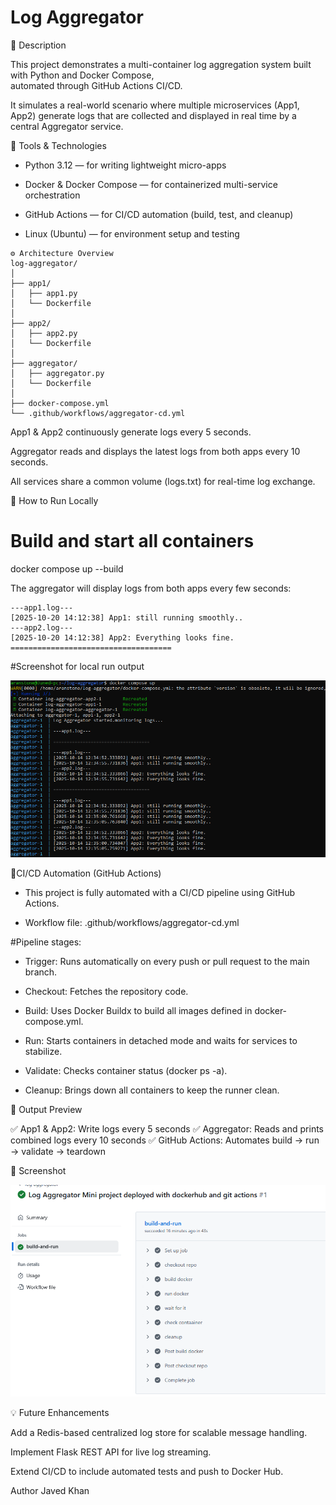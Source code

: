# Log Aggregator
📘 Description

This project demonstrates a multi-container log aggregation system built with Python and Docker Compose,  
automated through GitHub Actions CI/CD.

It simulates a real-world scenario where multiple microservices (App1, App2) generate logs that are collected 
and displayed in real time by a central Aggregator service.

🧰 Tools & Technologies

- Python 3.12 — for writing lightweight micro-apps

- Docker & Docker Compose — for containerized multi-service orchestration

- GitHub Actions — for CI/CD automation (build, test, and cleanup)

- Linux (Ubuntu) — for environment setup and testing

```
⚙️ Architecture Overview
log-aggregator/
│
├── app1/
│   ├── app1.py
│   └── Dockerfile
│
├── app2/
│   ├── app2.py
│   └── Dockerfile
│
├── aggregator/
│   ├── aggregator.py
│   └── Dockerfile
│
├── docker-compose.yml
└── .github/workflows/aggregator-cd.yml
```

App1 & App2 continuously generate logs every 5 seconds.

Aggregator reads and displays the latest logs from both apps every 10 seconds.

All services share a common volume (logs.txt) for real-time log exchange.

🚀 How to Run Locally
# Build and start all containers
docker compose up --build


The aggregator will display logs from both apps every few seconds:
```
---app1.log---
[2025-10-20 14:12:38] App1: still running smoothly..
---app2.log---
[2025-10-20 14:12:38] App2: Everything looks fine.
====================================
```
#Screenshot for local run output

![Log Aggregator](./log_aggregator.PNG)


🤖CI/CD Automation (GitHub Actions)

- This project is fully automated with a CI/CD pipeline using GitHub Actions.

- Workflow file: .github/workflows/aggregator-cd.yml

#Pipeline stages:

- Trigger: Runs automatically on every push or pull request to the main branch.

- Checkout: Fetches the repository code.

- Build: Uses Docker Buildx to build all images defined in docker-compose.yml.

- Run: Starts containers in detached mode and waits for services to stabilize.

- Validate: Checks container status (docker ps -a).

- Cleanup: Brings down all containers to keep the runner clean.

🧩 Output Preview

✅ App1 & App2: Write logs every 5 seconds
✅ Aggregator: Reads and prints combined logs every 10 seconds
✅ GitHub Actions: Automates build → run → validate → teardown

📸 Screenshot

![Aggregator Gitactions](./aggregator_gitactions.PNG)

💡 Future Enhancements

Add a Redis-based centralized log store for scalable message handling.

Implement Flask REST API for live log streaming.

Extend CI/CD to include automated tests and push to Docker Hub.

Author
Javed Khan

